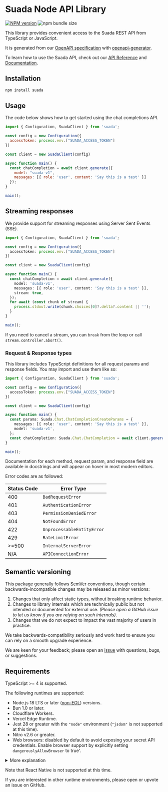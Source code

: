# Suada Node API Library

[![NPM version](https://img.shields.io/npm/v/suada.svg)](https://npmjs.org/package/suada) ![npm bundle size](https://img.shields.io/bundlephobia/minzip/suada)

This library provides convenient access to the Suada REST API from TypeScript or JavaScript.

It is generated from our [OpenAPI specification](https://github.com/suada/suada-openapi) with [openapi-generator](https://github.com/OpenAPITools/openapi-generator).

To learn how to use the Suada API, check out our [API Reference](https://platform.suada.ai/) and [Documentation](https://docs.suada.ai/).

## Installation

```sh
npm install suada
```

## Usage

The code below shows how to get started using the chat completions API.

<!-- prettier-ignore -->
```js
import { Configuration, SuadaClient } from 'suada';

const config = new Configuration({
  accessToken: process.env.["SUADA_ACCESS_TOKEN"]
})

const client = new SuadaClient(config)

async function main() {
  const chatCompletion = await client.generate({
    model: "suada-v1",
    messages: [{ role: 'user', content: 'Say this is a test' }]
  });
}

main();
```

## Streaming responses

We provide support for streaming responses using Server Sent Events (SSE).

```ts
import { Configuration, SuadaClient } from 'suada';

const config = new Configuration({
  accessToken: process.env.["SUADA_ACCESS_TOKEN"]
})

const client = new SuadaClient(config)

async function main() {
  const chatCompletion = await client.generate({
    model: 'suada-v1',
    messages: [{ role: 'user', content: 'Say this is a test' }],
    stream: true,
  });
  for await (const chunk of stream) {
    process.stdout.write(chunk.choices[0]?.delta?.content || '');
  }
}

main();
```

If you need to cancel a stream, you can `break` from the loop
or call `stream.controller.abort()`.

### Request & Response types

This library includes TypeScript definitions for all request params and response fields. You may import and use them like so:

<!-- prettier-ignore -->
```ts
import { Configuration, SuadaClient } from 'suada';

const config = new Configuration({
  accessToken: process.env.["SUADA_ACCESS_TOKEN"]
})

const client = new SuadaClient(config)

async function main() {
  const params: Suada.Chat.ChatCompletionCreateParams = {
    messages: [{ role: 'user', content: 'Say this is a test' }],
    model: 'suada-v1',
  };
  const chatCompletion: Suada.Chat.ChatCompletion = await client.generate(params);
}

main();
```

Documentation for each method, request param, and response field are available in docstrings and will appear on hover in most modern editors.

Error codes are as followed:

| Status Code | Error Type                 |
| ----------- | -------------------------- |
| 400         | `BadRequestError`          |
| 401         | `AuthenticationError`      |
| 403         | `PermissionDeniedError`    |
| 404         | `NotFoundError`            |
| 422         | `UnprocessableEntityError` |
| 429         | `RateLimitError`           |
| >=500       | `InternalServerError`      |
| N/A         | `APIConnectionError`       |

## Semantic versioning

This package generally follows [SemVer](https://semver.org/spec/v2.0.0.html) conventions, though certain backwards-incompatible changes may be released as minor versions:

1. Changes that only affect static types, without breaking runtime behavior.
2. Changes to library internals which are technically public but not intended or documented for external use. _(Please open a GitHub issue to let us know if you are relying on such internals)_.
3. Changes that we do not expect to impact the vast majority of users in practice.

We take backwards-compatibility seriously and work hard to ensure you can rely on a smooth upgrade experience.

We are keen for your feedback; please open an [issue](https://www.github.com/suada/suada-node/issues) with questions, bugs, or suggestions.

## Requirements

TypeScript >= 4 is supported.

The following runtimes are supported:

- Node.js 18 LTS or later ([non-EOL](https://endoflife.date/nodejs)) versions.
- Bun 1.0 or later.
- Cloudflare Workers.
- Vercel Edge Runtime.
- Jest 28 or greater with the `"node"` environment (`"jsdom"` is not supported at this time).
- Nitro v2.6 or greater.
- Web browsers: disabled by default to avoid exposing your secret API credentials. Enable browser support by explicitly setting `dangerouslyAllowBrowser` to true'.
<details>
  <summary>More explanation</summary>
  ### Why is this dangerous?
  Enabling the `dangerouslyAllowBrowser` option can be dangerous because it exposes your secret API credentials in the client-side code. Web browsers are inherently less secure than server environments,
  any user with access to the browser can potentially inspect, extract, and misuse these credentials. This could lead to unauthorized access using your credentials and potentially compromise sensitive data or functionality.
  ### When might this not be dangerous?
  In certain scenarios where enabling browser support might not pose significant risks:
  - Internal Tools: If the application is used solely within a controlled internal environment where the users are trusted, the risk of credential exposure can be mitigated.
  - Public APIs with Limited Scope: If your API has very limited scope and the exposed credentials do not grant access to sensitive data or critical operations, the potential impact of exposure is reduced.
  - Development or debugging purpose: Enabling this feature temporarily might be acceptable, provided the credentials are short-lived, aren't also used in production environments, or are frequently rotated.
</details>

Note that React Native is not supported at this time.

If you are interested in other runtime environments, please open or upvote an issue on GitHub.